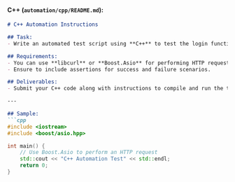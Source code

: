 #### **C++ (`automation/cpp/README.md`):**

```markdown
# C++ Automation Instructions

## Task:
- Write an automated test script using **C++** to test the login functionality of a web-based application.

## Requirements:
- You can use **libcurl** or **Boost.Asio** for performing HTTP requests.
- Ensure to include assertions for success and failure scenarios.

## Deliverables:
- Submit your C++ code along with instructions to compile and run the test.

---

## Sample:
```cpp
#include <iostream>
#include <boost/asio.hpp>

int main() {
    // Use Boost.Asio to perform an HTTP request
    std::cout << "C++ Automation Test" << std::endl;
    return 0;
}
